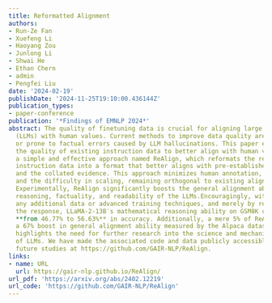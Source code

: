 ```yaml
---
title: Reformatted Alignment
authors:
- Run-Ze Fan
- Xuefeng Li
- Haoyang Zou
- Junlong Li
- Shwai He
- Ethan Chern
- admin
- Pengfei Liu
date: '2024-02-19'
publishDate: '2024-11-25T19:10:00.436144Z'
publication_types:
- paper-conference
publication: '*Findings of EMNLP 2024*'
abstract: The quality of finetuning data is crucial for aligning large language models
  (LLMs) with human values. Current methods to improve data quality are either labor-intensive
  or prone to factual errors caused by LLM hallucinations. This paper explores elevating
  the quality of existing instruction data to better align with human values, introducing
  a simple and effective approach named ReAlign, which reformats the responses of
  instruction data into a format that better aligns with pre-established criteria
  and the collated evidence. This approach minimizes human annotation, hallucination,
  and the difficulty in scaling, remaining orthogonal to existing alignment techniques.
  Experimentally, ReAlign significantly boosts the general alignment ability, math
  reasoning, factuality, and readability of the LLMs.Encouragingly, without introducing
  any additional data or advanced training techniques, and merely by reformatting
  the response, LLaMA-2-13B′s mathematical reasoning ability on GSM8K can be improved
  **from 46.77% to 56.63%** in accuracy. Additionally, a mere 5% of ReAlign data yields
  a 67% boost in general alignment ability measured by the Alpaca dataset. This work
  highlights the need for further research into the science and mechanistic interpretability
  of LLMs. We have made the associated code and data publicly accessible to support
  future studies at https://github.com/GAIR-NLP/ReAlign.
links:
- name: URL
  url: https://gair-nlp.github.io/ReAlign/
url_pdf: 'https://arxiv.org/abs/2402.12219'
url_code: 'https://github.com/GAIR-NLP/ReAlign'
---
```

